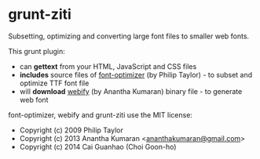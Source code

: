 grunt-ziti
==========

Subsetting, optimizing and converting large font files to smaller web fonts.

This grunt plugin:

* can **gettext** from your HTML, JavaScript and CSS files
* **includes** source files of [font-optimizer](
https://bitbucket.org/philip/font-optimizer/src) (by Philip Taylor) -
to subset and optimize TTF font file
* will **download** [webify](https://github.com/ananthakumaran/webify)
(by Anantha Kumaran) binary file - to generate web font

font-optimizer, webify and grunt-ziti use the MIT license:

* Copyright (c) 2009 Philip Taylor
* Copyright (c) 2013 Anantha Kumaran &lt;ananthakumaran@gmail.com&gt;
* Copyright (c) 2014 Cai Guanhao (Choi Goon-ho)
